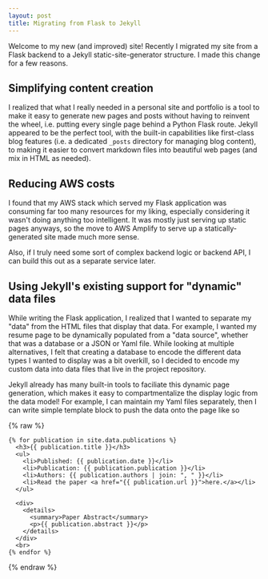 ```yaml
---
layout: post
title: Migrating from Flask to Jekyll
---
```


Welcome to my new (and improved) site! Recently I migrated my site from a Flask backend to a Jekyll static-site-generator structure. I made this change for a few reasons.

## Simplifying content creation

I realized that what I really needed in a personal site and portfolio is a tool to make it easy to generate new pages and posts without having to reinvent the wheel, i.e. putting every single page behind a Python Flask route. Jekyll appeared to be the perfect tool, with the built-in capabilities like first-class blog features (i.e. a dedicated `_posts` directory for managing blog content), to making it easier to convert markdown files into beautiful web pages (and mix in HTML as needed).

## Reducing AWS costs

I found that my AWS stack which served my Flask application was consuming far too many resources for my liking, especially considering it wasn't doing anything too intelligent. It was mostly just serving up static pages anyways, so the move to AWS Amplify to serve up a statically-generated site made much more sense.

Also, if I truly need some sort of complex backend logic or backend API, I can build this out as a separate service later.

## Using Jekyll's existing support for "dynamic" data files

While writing the Flask application, I realized that I wanted to separate my "data" from the HTML files that display that data. For example, I wanted my resume page to be dynamically populated from a "data source", whether that was a database or a JSON or Yaml file. While looking at multiple alternatives, I felt that creating a database to encode the different data types I wanted to display was a bit overkill, so I decided to encode my custom data into data files that live in the project repository.

Jekyll already has many built-in tools to faciliate this dynamic page generation, which makes it easy to compartmentalize the display logic from the data model! For example, I can maintain my Yaml files separately, then I can write simple template block to push the data onto the page like so

{% raw %}
```
{% for publication in site.data.publications %}
  <h3>{{ publication.title }}</h3>
  <ul>
    <li>Published: {{ publication.date }}</li>
    <li>Publication: {{ publication.publication }}</li>
    <li>Authors: {{ publication.authors | join: ", " }}</li>
    <li>Read the paper <a href="{{ publication.url }}">here.</a></li>
  </ul>

  <div>
    <details>
      <summary>Paper Abstract</summary>
      <p>{{ publication.abstract }}</p>
    </details>
  </div>
  <br>
{% endfor %}
```
{% endraw %}
